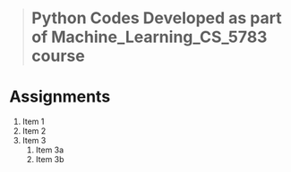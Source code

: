 > # Python Codes Developed as part of Machine_Learning_CS_5783 course
# Assignments

1. Item 1
1. Item 2
1. Item 3
   1. Item 3a
   1. Item 3b
